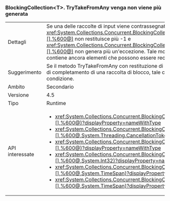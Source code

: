 ### <a name="blockingcollectionlttgttrytakefromany-does-not-throw-anymore"></a>BlockingCollection&lt;T&gt;. TryTakeFromAny venga non viene più generata

|   |   |
|---|---|
|Dettagli|Se una delle raccolte di input viene contrassegnata come completata, <xref:System.Collections.Concurrent.BlockingCollection%601.TryTakeFromAny(System.Collections.Concurrent.BlockingCollection{%600}[],%600@)> non restituisce più -1 e <xref:System.Collections.Concurrent.BlockingCollection%601.TakeFromAny(System.Collections.Concurrent.BlockingCollection{%600}[],%600@)> non genera più un'eccezione. Tale modifica consente di usare le raccolte quando una di esse è vuota o completata, ma l'altra contiene ancora elementi che possono essere recuperati.|
|Suggerimento|Se il metodo TryTakeFromAny con restituzione di -1 o con generazione di un'eccezione è stato usato per scopi di controllo di flusso in caso di completamento di una raccolta di blocco, tale codice deve ora essere modificato per usare <code>.Any(b =&gt; b.IsCompleted)</code> per rilevare tale condizione.|
|Ambito|Secondario|
|Versione|4.5|
|Tipo|Runtime|
|API interessate|<ul><li><xref:System.Collections.Concurrent.BlockingCollection%601.TakeFromAny(System.Collections.Concurrent.BlockingCollection{%600}[],%600@)?displayProperty=nameWithType></li><li><xref:System.Collections.Concurrent.BlockingCollection%601.TakeFromAny(System.Collections.Concurrent.BlockingCollection{%600}[],%600@,System.Threading.CancellationToken)?displayProperty=nameWithType></li><li><xref:System.Collections.Concurrent.BlockingCollection%601.TryTakeFromAny(System.Collections.Concurrent.BlockingCollection{%600}[],%600@)?displayProperty=nameWithType></li><li><xref:System.Collections.Concurrent.BlockingCollection%601.TryTakeFromAny(System.Collections.Concurrent.BlockingCollection{%600}[],%600@,System.Int32)?displayProperty=nameWithType></li><li><xref:System.Collections.Concurrent.BlockingCollection%601.TryTakeFromAny(System.Collections.Concurrent.BlockingCollection{%600}[],%600@,System.TimeSpan)?displayProperty=nameWithType></li><li><xref:System.Collections.Concurrent.BlockingCollection%601.TryTakeFromAny(System.Collections.Concurrent.BlockingCollection{%600}[],%600@,System.TimeSpan)?displayProperty=nameWithType></li></ul>|


